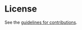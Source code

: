 # License

See the
[guidelines for contributions](https://github.com/scssh/ciphers/blob//CONTRIBUTING.md).
